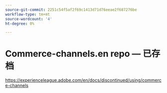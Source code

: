 ```yaml
---
source-git-commit: 2251c54f5af2f69c1413d71d76eeae2f687276be
workflow-type: tm+mt
source-wordcount: '4'
ht-degree: 0%

---
```

# Commerce-channels.en repo — 已存档

https://experienceleague.adobe.com/en/docs/discontinued/using/commerce-channels
